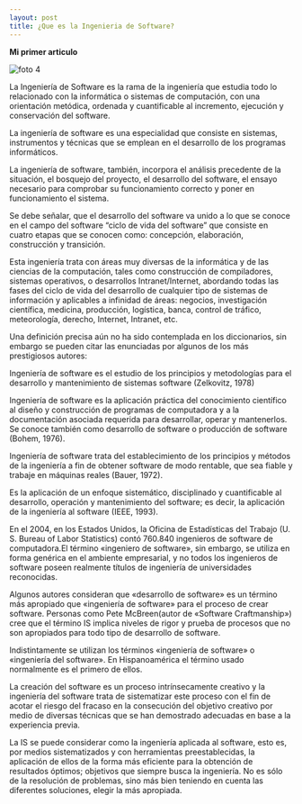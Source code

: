 ```yaml
---
layout: post
title: ¿Que es la Ingenieria de Software?
---
```


**Mi primer articulo**



![foto 4](https://user-images.githubusercontent.com/69336097/90589922-e28d0400-e1a4-11ea-83d5-77904075c30d.jpg)


La Ingeniería de Software es la rama de la ingeniería que estudia todo lo relacionado con
la informática o  sistemas de computación, con una orientación metódica, ordenada y
cuantificable al incremento, ejecución y conservación del software.

La ingeniería de software es una especialidad que consiste en sistemas, instrumentos y
técnicas que se emplean en el desarrollo de los programas informáticos.

La ingeniería de software, también, incorpora el análisis precedente de la situación, el
bosquejo del proyecto, el desarrollo del software, el ensayo necesario para comprobar  su
funcionamiento correcto y poner en funcionamiento el sistema.

Se debe señalar, que el desarrollo del software va unido a lo que se conoce en el campo del
software “ciclo de vida del software” que consiste en cuatro etapas que se conocen como:
concepción, elaboración, construcción y transición.

Esta ingeniería trata con áreas muy diversas de la informática y de las ciencias de la computación, tales como construcción de compiladores, sistemas operativos, o desarrollos Intranet/Internet, abordando todas las fases del ciclo de vida del desarrollo de cualquier tipo de sistemas de información y aplicables a infinidad de áreas: negocios, investigación científica, medicina, producción, logística, banca, control de tráfico, meteorología, derecho, Internet, Intranet, etc.

Una definición precisa aún no ha sido contemplada en los diccionarios, sin embargo se pueden citar las enunciadas por algunos de los más prestigiosos autores:

Ingeniería de software es el estudio de los principios y metodologías para el desarrollo y mantenimiento de sistemas software (Zelkovitz, 1978)

Ingeniería de software es la aplicación práctica del conocimiento científico al diseño y construcción de programas de computadora y a la documentación asociada requerida         para desarrollar, operar y mantenerlos. Se conoce también como desarrollo de software o producción de software (Bohem, 1976).

Ingeniería de software trata del establecimiento de los principios y métodos de la ingeniería a fin de obtener software de modo rentable, que sea fiable y trabaje en             máquinas reales (Bauer, 1972).

Es la aplicación de un enfoque sistemático, disciplinado y cuantificable al desarrollo, operación y mantenimiento del software; es decir, la aplicación de la ingeniería al      software (IEEE, 1993).


En el 2004, en los Estados Unidos, la Oficina de Estadísticas del Trabajo (U. S. Bureau of Labor Statistics) contó 760.840 ingenieros de software de computadora.El término «ingeniero de software», sin embargo, se utiliza en forma genérica en el ambiente empresarial, y no todos los ingenieros de software poseen realmente títulos de ingeniería de universidades reconocidas.

Algunos autores consideran que «desarrollo de software» es un término más apropiado que «ingeniería de software» para el proceso de crear software. Personas como Pete McBreen(autor de «Software Craftmanship») cree que el término IS implica niveles de rigor y prueba de procesos que no son apropiados para todo tipo de desarrollo de software.

Indistintamente se utilizan los términos «ingeniería de software» o «ingeniería del software». En Hispanoamérica el término usado normalmente es el primero de ellos.

La creación del software es un proceso intrínsecamente creativo y la ingeniería del software trata de sistematizar este proceso con el fin de acotar el riesgo del fracaso en la consecución del objetivo creativo por medio de diversas técnicas que se han demostrado adecuadas en base a la experiencia previa.

La IS se puede considerar como la ingeniería aplicada al software, esto es, por medios sistematizados y con herramientas preestablecidas, la aplicación de ellos de la forma más eficiente para la obtención de resultados óptimos; objetivos que siempre busca la ingeniería. No es sólo de la resolución de problemas, sino más bien teniendo en cuenta las diferentes soluciones, elegir la más apropiada.
